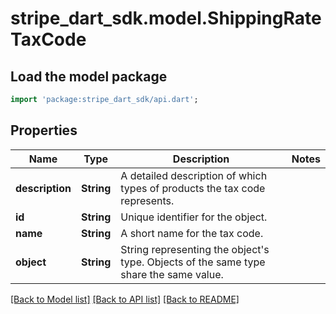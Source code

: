 # stripe_dart_sdk.model.ShippingRateTaxCode

## Load the model package
```dart
import 'package:stripe_dart_sdk/api.dart';
```

## Properties
Name | Type | Description | Notes
------------ | ------------- | ------------- | -------------
**description** | **String** | A detailed description of which types of products the tax code represents. | 
**id** | **String** | Unique identifier for the object. | 
**name** | **String** | A short name for the tax code. | 
**object** | **String** | String representing the object's type. Objects of the same type share the same value. | 

[[Back to Model list]](../README.md#documentation-for-models) [[Back to API list]](../README.md#documentation-for-api-endpoints) [[Back to README]](../README.md)


